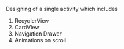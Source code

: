 Designing of a single activity which includes

1. RecyclerView
2. CardView
3. Navigation Drawer
4. Animations on scroll

